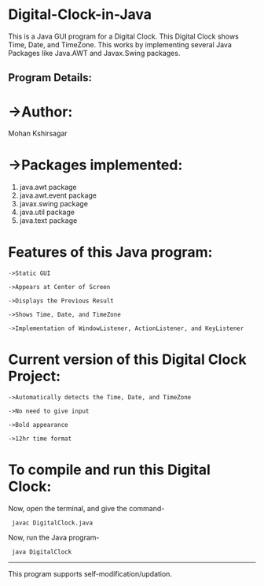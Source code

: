 # Digital-Clock-in-Java
This is a Java GUI program for a Digital Clock. This Digital Clock shows Time, Date, and TimeZone. This works by implementing several Java Packages like Java.AWT and Javax.Swing packages.


## Program Details:

# ->Author:
Mohan Kshirsagar

# ->Packages implemented:

 1. java.awt package
 2. java.awt.event package
 3. javax.swing package
 4. java.util package
 5. java.text package


# Features of this Java program:
```
->Static GUI

->Appears at Center of Screen

->Displays the Previous Result

->Shows Time, Date, and TimeZone

->Implementation of WindowListener, ActionListener, and KeyListener
```


# Current version of this Digital Clock Project:
```
->Automatically detects the Time, Date, and TimeZone

->No need to give input

->Bold appearance

->12hr time format
```

# To compile and run this Digital Clock:

Now, open the terminal, and give the command-
```
 javac DigitalClock.java
```
Now, run the Java program-
```
 java DigitalClock
```


_____________________________________________________________________________________________________
This program supports self-modification/updation.
